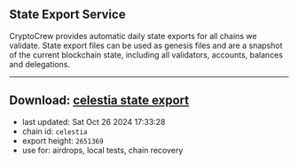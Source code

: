 ## State Export Service
CryptoCrew provides automatic daily state exports for all chains we validate. State export files can be used as genesis files and are a snapshot of the current blockchain state, including all validators, accounts, balances and delegations.

---
**Download: [celestia state export](https://dl-eu2.ccvalidators.com/SERVICE/celestia/celestia_export_2651369.json)**
---

- last updated: Sat Oct 26 2024 17:33:28
- chain id: `celestia`
- export height: `2651369`
- use for: airdrops, local tests, chain recovery
